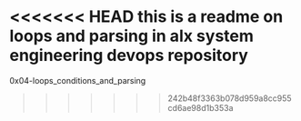 <<<<<<< HEAD
this is a readme on loops and parsing in alx system engineering devops repository
=======
0x04-loops_conditions_and_parsing
>>>>>>> 242b48f3363b078d959a8cc955cd6ae98d1b353a
